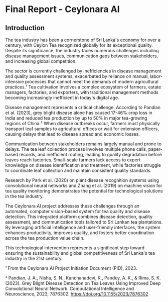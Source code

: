 # Final Report - Ceylonara AI

## Introduction

The tea industry has been a cornerstone of Sri Lanka's economy for over a century, with Ceylon Tea recognized globally for its exceptional quality. Despite its significance, the industry faces numerous challenges including disease management issues, communication gaps between stakeholders, and increasing global competition.

The sector is currently challenged by inefficiencies in disease management and quality assessment systems, exacerbated by reliance on manual, labor-intensive processes that cannot meet the demands of modern agricultural practices.¹ Tea cultivation involves a complex ecosystem of farmers, estate managers, factories, and exporters, with traditional management methods becoming increasingly inefficient in today's digital age.

Disease management represents a critical challenge. According to Pandian et al. (2023), grey blight disease alone has caused 17-46% crop loss in India and reduced tea production by up to 50% in major tea-growing regions of China.² When disease outbreaks occur, farmers must physically transport leaf samples to agricultural offices or wait for extension officers, causing delays that lead to disease spread and economic losses.

Communication between stakeholders remains largely manual and prone to delays. The tea leaf collection process involves multiple phone calls, paper-based records, and inefficient routing, leading to quality degradation before leaves reach factories. Small-scale farmers lack access to expert knowledge on disease identification and treatment, while factories struggle to coordinate leaf collection and maintain consistent quality standards.

Research by Park et al. (2020) on plant disease recognition systems using convolutional neural networks and Zhang et al. (2019) on machine vision for tea quality monitoring demonstrates the potential for technological solutions in the tea industry.

The Ceylonara AI project addresses these challenges through an automated, computer vision-based system for tea quality and disease detection. This integrated platform combines disease detection, quality assessment, and communication tools tailored to Sri Lankan tea plantations. By leveraging artificial intelligence and user-friendly interfaces, the system enhances productivity, improves quality, and fosters better coordination across the tea production value chain.

This technological intervention represents a significant step toward ensuring the sustainability and global competitiveness of Sri Lanka's tea industry in the 21st century.

¹ From the Ceylonara AI Project Initiation Document (PID), 2023.

² Pandian, J. A., Nisha, S. N., Kanchanadevi, K., Pandey, A. K., & Rima, S. K. (2023). Grey Blight Disease Detection on Tea Leaves Using Improved Deep Convolutional Neural Network. Computational Intelligence and Neuroscience, 2023, 7876302. https://doi.org/10.1155/2023/7876302
